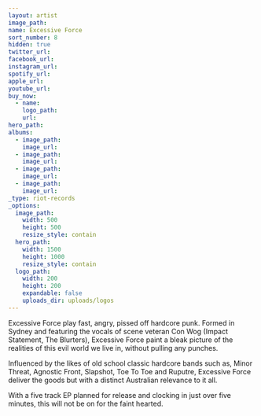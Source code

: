 ```yaml
---
layout: artist
image_path:
name: Excessive Force
sort_number: 8
hidden: true
twitter_url:
facebook_url:
instagram_url:
spotify_url:
apple_url:
youtube_url:
buy_now:
  - name:
    logo_path:
    url:
hero_path:
albums:
  - image_path:
    image_url:
  - image_path:
    image_url:
  - image_path:
    image_url:
  - image_path:
    image_url:
_type: riot-records
_options:
  image_path:
    width: 500
    height: 500
    resize_style: contain
  hero_path:
    width: 1500
    height: 1000
    resize_style: contain
  logo_path:
    width: 200
    height: 200
    expandable: false
    uploads_dir: uploads/logos
---
```


Excessive Force play fast, angry, pissed off hardcore punk. Formed in Sydney and featuring the vocals of scene veteran Con Wog (Impact Statement, The Blurters), Excessive Force paint a bleak picture of the realities of this evil world we live in, without pulling any punches.

Influenced by the likes of old school classic hardcore bands such as, Minor Threat, Agnostic Front, Slapshot, Toe To Toe and Ruputre, Excessive Force deliver the goods but with a distinct Australian relevance to it all.&nbsp;

With a five track EP planned for release and clocking in just over five minutes, this will not be on for the faint hearted.